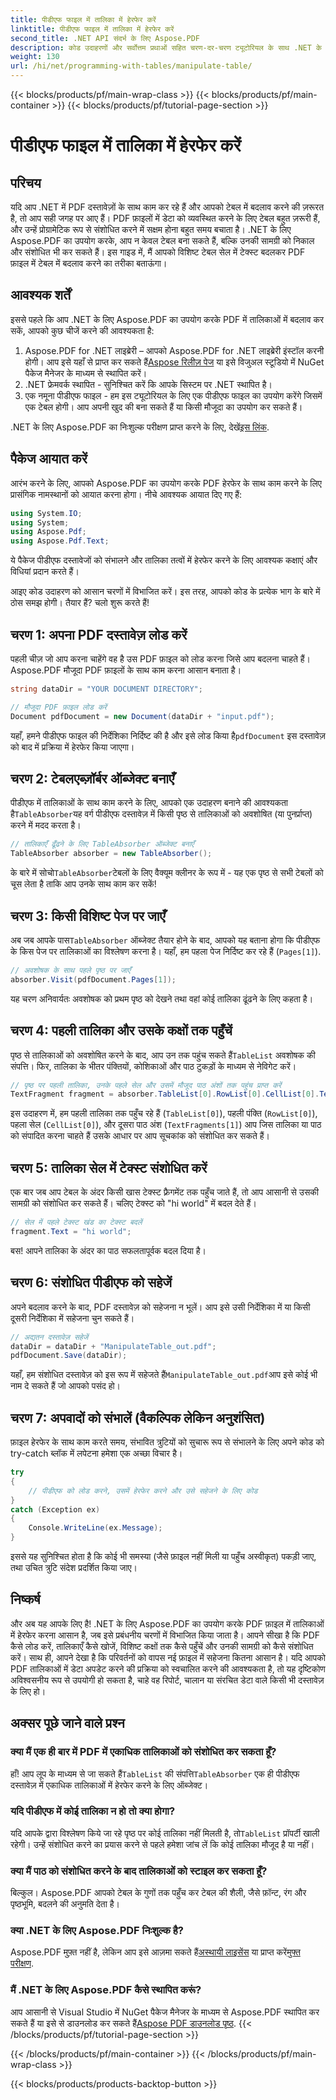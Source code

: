 ```yaml
---
title: पीडीएफ फाइल में तालिका में हेरफेर करें
linktitle: पीडीएफ फाइल में तालिका में हेरफेर करें
second_title: .NET API संदर्भ के लिए Aspose.PDF
description: कोड उदाहरणों और सर्वोत्तम प्रथाओं सहित चरण-दर-चरण ट्यूटोरियल के साथ .NET के लिए Aspose.PDF का उपयोग करके PDF फ़ाइलों में तालिकाओं में हेरफेर करना सीखें।
weight: 130
url: /hi/net/programming-with-tables/manipulate-table/
---
```


{{< blocks/products/pf/main-wrap-class >}}
{{< blocks/products/pf/main-container >}}
{{< blocks/products/pf/tutorial-page-section >}}

# पीडीएफ फाइल में तालिका में हेरफेर करें

## परिचय

यदि आप .NET में PDF दस्तावेज़ों के साथ काम कर रहे हैं और आपको टेबल में बदलाव करने की ज़रूरत है, तो आप सही जगह पर आए हैं। PDF फ़ाइलों में डेटा को व्यवस्थित करने के लिए टेबल बहुत ज़रूरी हैं, और उन्हें प्रोग्रामेटिक रूप से संशोधित करने में सक्षम होना बहुत समय बचाता है। .NET के लिए Aspose.PDF का उपयोग करके, आप न केवल टेबल बना सकते हैं, बल्कि उनकी सामग्री को निकाल और संशोधित भी कर सकते हैं। इस गाइड में, मैं आपको विशिष्ट टेबल सेल में टेक्स्ट बदलकर PDF फ़ाइल में टेबल में बदलाव करने का तरीका बताऊंगा।

## आवश्यक शर्तें

इससे पहले कि आप .NET के लिए Aspose.PDF का उपयोग करके PDF में तालिकाओं में बदलाव कर सकें, आपको कुछ चीजें करने की आवश्यकता है:

1.  Aspose.PDF for .NET लाइब्रेरी – आपको Aspose.PDF for .NET लाइब्रेरी इंस्टॉल करनी होगी। आप इसे यहाँ से प्राप्त कर सकते हैं[Aspose रिलीज़ पेज](https://releases.aspose.com/pdf/net/) या इसे विजुअल स्टूडियो में NuGet पैकेज मैनेजर के माध्यम से स्थापित करें।
2. .NET फ्रेमवर्क स्थापित - सुनिश्चित करें कि आपके सिस्टम पर .NET स्थापित है।
3. एक नमूना पीडीएफ फाइल - हम इस ट्यूटोरियल के लिए एक पीडीएफ फाइल का उपयोग करेंगे जिसमें एक टेबल होगी। आप अपनी खुद की बना सकते हैं या किसी मौजूदा का उपयोग कर सकते हैं।

 .NET के लिए Aspose.PDF का निःशुल्क परीक्षण प्राप्त करने के लिए, देखें[इस लिंक](https://releases.aspose.com/).

## पैकेज आयात करें

आरंभ करने के लिए, आपको Aspose.PDF का उपयोग करके PDF हेरफेर के साथ काम करने के लिए प्रासंगिक नामस्थानों को आयात करना होगा। नीचे आवश्यक आयात दिए गए हैं:

```csharp
using System.IO;
using System;
using Aspose.Pdf;
using Aspose.Pdf.Text;
```

ये पैकेज पीडीएफ दस्तावेजों को संभालने और तालिका तत्वों में हेरफेर करने के लिए आवश्यक कक्षाएं और विधियां प्रदान करते हैं।

आइए कोड उदाहरण को आसान चरणों में विभाजित करें। इस तरह, आपको कोड के प्रत्येक भाग के बारे में ठोस समझ होगी। तैयार हैं? चलो शुरू करते हैं!

## चरण 1: अपना PDF दस्तावेज़ लोड करें

पहली चीज़ जो आप करना चाहेंगे वह है उस PDF फ़ाइल को लोड करना जिसे आप बदलना चाहते हैं। Aspose.PDF मौजूदा PDF फ़ाइलों के साथ काम करना आसान बनाता है।

```csharp
string dataDir = "YOUR DOCUMENT DIRECTORY";

// मौजूदा PDF फ़ाइल लोड करें
Document pdfDocument = new Document(dataDir + "input.pdf");
```

 यहाँ, हमने पीडीएफ फाइल की निर्देशिका निर्दिष्ट की है और इसे लोड किया है`pdfDocument` इस दस्तावेज़ को बाद में प्रक्रिया में हेरफेर किया जाएगा।

## चरण 2: टेबलएब्ज़ॉर्बर ऑब्जेक्ट बनाएँ

 पीडीएफ में तालिकाओं के साथ काम करने के लिए, आपको एक उदाहरण बनाने की आवश्यकता है`TableAbsorber`यह वर्ग पीडीएफ दस्तावेज़ में किसी पृष्ठ से तालिकाओं को अवशोषित (या पुनर्प्राप्त) करने में मदद करता है।

```csharp
// तालिकाएँ ढूँढने के लिए TableAbsorber ऑब्जेक्ट बनाएँ
TableAbsorber absorber = new TableAbsorber();
```

 के बारे में सोचो`TableAbsorber`टेबलों के लिए वैक्यूम क्लीनर के रूप में - यह एक पृष्ठ से सभी टेबलों को चूस लेता है ताकि आप उनके साथ काम कर सकें!

## चरण 3: किसी विशिष्ट पेज पर जाएँ

 अब जब आपके पास`TableAbsorber` ऑब्जेक्ट तैयार होने के बाद, आपको यह बताना होगा कि पीडीएफ के किस पेज पर तालिकाओं का विश्लेषण करना है। यहाँ, हम पहला पेज निर्दिष्ट कर रहे हैं (`Pages[1]`).

```csharp
// अवशोषक के साथ पहले पृष्ठ पर जाएँ
absorber.Visit(pdfDocument.Pages[1]);
```

यह चरण अनिवार्यतः अवशोषक को प्रथम पृष्ठ को देखने तथा वहां कोई तालिका ढूंढने के लिए कहता है।

## चरण 4: पहली तालिका और उसके कक्षों तक पहुँचें

 पृष्ठ से तालिकाओं को अवशोषित करने के बाद, आप उन तक पहुंच सकते हैं`TableList` अवशोषक की संपत्ति। फिर, तालिका के भीतर पंक्तियों, कोशिकाओं और पाठ टुकड़ों के माध्यम से नेविगेट करें।

```csharp
// पृष्ठ पर पहली तालिका, उनके पहले सेल और उसमें मौजूद पाठ अंशों तक पहुंच प्राप्त करें
TextFragment fragment = absorber.TableList[0].RowList[0].CellList[0].TextFragments[1];
```

इस उदाहरण में, हम पहली तालिका तक पहुँच रहे हैं (`TableList[0]`), पहली पंक्ति (`RowList[0]`), पहला सेल (`CellList[0]`), और दूसरा पाठ अंश (`TextFragments[1]`) आप जिस तालिका या पाठ को संपादित करना चाहते हैं उसके आधार पर आप सूचकांक को संशोधित कर सकते हैं।

## चरण 5: तालिका सेल में टेक्स्ट संशोधित करें

एक बार जब आप टेबल के अंदर किसी खास टेक्स्ट फ़्रैगमेंट तक पहुँच जाते हैं, तो आप आसानी से उसकी सामग्री को संशोधित कर सकते हैं। चलिए टेक्स्ट को "hi world" में बदल देते हैं।

```csharp
// सेल में पहले टेक्स्ट खंड का टेक्स्ट बदलें
fragment.Text = "hi world";
```

बस! आपने तालिका के अंदर का पाठ सफलतापूर्वक बदल दिया है।

## चरण 6: संशोधित पीडीएफ को सहेजें

अपने बदलाव करने के बाद, PDF दस्तावेज़ को सहेजना न भूलें। आप इसे उसी निर्देशिका में या किसी दूसरी निर्देशिका में सहेजना चुन सकते हैं।

```csharp
// अद्यतन दस्तावेज़ सहेजें
dataDir = dataDir + "ManipulateTable_out.pdf";
pdfDocument.Save(dataDir);
```

 यहाँ, हम संशोधित दस्तावेज़ को इस रूप में सहेजते हैं`ManipulateTable_out.pdf`आप इसे कोई भी नाम दे सकते हैं जो आपको पसंद हो।

## चरण 7: अपवादों को संभालें (वैकल्पिक लेकिन अनुशंसित)

फ़ाइल हेरफेर के साथ काम करते समय, संभावित त्रुटियों को सुचारू रूप से संभालने के लिए अपने कोड को try-catch ब्लॉक में लपेटना हमेशा एक अच्छा विचार है।

```csharp
try
{
    // पीडीएफ को लोड करने, उसमें हेरफेर करने और उसे सहेजने के लिए कोड
}
catch (Exception ex)
{
    Console.WriteLine(ex.Message);
}
```

इससे यह सुनिश्चित होता है कि कोई भी समस्या (जैसे फ़ाइल नहीं मिली या पहुँच अस्वीकृत) पकड़ी जाए, तथा उचित त्रुटि संदेश प्रदर्शित किया जाए।

## निष्कर्ष

और अब यह आपके लिए है! .NET के लिए Aspose.PDF का उपयोग करके PDF फ़ाइल में तालिकाओं में हेरफेर करना आसान है, जब इसे प्रबंधनीय चरणों में विभाजित किया जाता है। आपने सीखा है कि PDF कैसे लोड करें, तालिकाएँ कैसे खोजें, विशिष्ट कक्षों तक कैसे पहुँचें और उनकी सामग्री को कैसे संशोधित करें। साथ ही, आपने देखा है कि परिवर्तनों को वापस नई फ़ाइल में सहेजना कितना आसान है। यदि आपको PDF तालिकाओं में डेटा अपडेट करने की प्रक्रिया को स्वचालित करने की आवश्यकता है, तो यह दृष्टिकोण अविश्वसनीय रूप से उपयोगी हो सकता है, चाहे वह रिपोर्ट, चालान या संरचित डेटा वाले किसी भी दस्तावेज़ के लिए हो।

## अक्सर पूछे जाने वाले प्रश्न

### क्या मैं एक ही बार में PDF में एकाधिक तालिकाओं को संशोधित कर सकता हूँ?  
 हाँ! आप लूप के माध्यम से जा सकते हैं`TableList` की संपत्ति`TableAbsorber` एक ही पीडीएफ दस्तावेज़ में एकाधिक तालिकाओं में हेरफेर करने के लिए ऑब्जेक्ट।

### यदि पीडीएफ में कोई तालिका न हो तो क्या होगा?  
 यदि आपके द्वारा विश्लेषण किये जा रहे पृष्ठ पर कोई तालिका नहीं मिलती है, तो`TableList` प्रॉपर्टी खाली रहेगी। उन्हें संशोधित करने का प्रयास करने से पहले हमेशा जांच लें कि कोई तालिका मौजूद है या नहीं।

### क्या मैं पाठ को संशोधित करने के बाद तालिकाओं को स्टाइल कर सकता हूँ?  
बिल्कुल। Aspose.PDF आपको टेबल के गुणों तक पहुँच कर टेबल की शैली, जैसे फ़ॉन्ट, रंग और पृष्ठभूमि, बदलने की अनुमति देता है।

### क्या .NET के लिए Aspose.PDF निःशुल्क है?  
 Aspose.PDF मुफ़्त नहीं है, लेकिन आप इसे आज़मा सकते हैं[अस्थायी लाइसेंस](https://purchase.aspose.com/temporary-license/) या प्राप्त करें[मुफ्त परीक्षण](https://releases.aspose.com/).

### मैं .NET के लिए Aspose.PDF कैसे स्थापित करूं?  
 आप आसानी से Visual Studio में NuGet पैकेज मैनेजर के माध्यम से Aspose.PDF स्थापित कर सकते हैं या इसे से डाउनलोड कर सकते हैं[Aspose PDF डाउनलोड पृष्ठ](https://releases.aspose.com/pdf/net/).
{{< /blocks/products/pf/tutorial-page-section >}}

{{< /blocks/products/pf/main-container >}}
{{< /blocks/products/pf/main-wrap-class >}}

{{< blocks/products/products-backtop-button >}}
